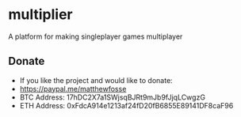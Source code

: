 # multiplier
A platform for making singleplayer games multiplayer



## Donate
  * If you like the project and would like to donate:
  * https://paypal.me/matthewfosse
  * BTC Address: 17hDC2X7a1SWjsqBJRt9mJb9fJjqLCwgzG
  * ETH Address: 0xFdcA914e1213af24fD20fB6855E89141DF8caF96
